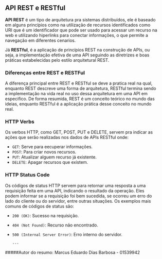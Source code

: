 ## API REST e RESTful

**API REST** é um tipo de arquitetura pra sistemas distribuídos, ele é baseado em alguns princípios como na utilização de recursos identificados como URI que é um identificador que pode ser usado para acessar um recurso na web e utilizando hiperlinks para conectar informações, o que permite a navegação em diferentes cenarios. 

Já **RESTful**, é a aplicação de princípios REST na construção de APIs, ou seja, a implementação efetiva de uma API seguindo as diretrizes e boas práticas estabelecidas pelo estilo arquitetural REST.

### Diferenças entre REST e RESTFul

A diferença principal entre REST e RESTful se deve a pratica real na qual, enquanto REST descreve uma forma de arquitetura, RESTful termina sendo a implementação na vida real no uso dessa arquitetura em uma API em especifico. De forma resumida, REST é um conceito teórico no mundo das ideias, enquanto RESTful é a aplicação prática desse conceito no mundo real.

### HTTP Verbs

Os verbos HTTP, como GET, POST, PUT e DELETE, servem pra indicar as ações que serão realizadas nos dados de APIs RESTful onde: 

* `GET`: Serve para eecuperar informações.
* `POST`: Para criar novos recursos.
* `PUT`: Atualizar alguem recurso já existente.
* `DELETE`: Apagar recursos que existem.

### HTTP Status Code

Os códigos de status HTTP servem para retornar uma resposta a uma requisição feita em uma API, indicando o resultado da operação. Eles podem informar se a requisição foi bem sucedida, se ocorreu um erro do lado do cliente ou do servidor, entre outras situações. Os exemplos mais comuns de códigos de status são:

* `200 (OK)`: Sucesso na requisição.
* `404 (Not Found)`: Recurso não encontrado.
* `500 (Internal Server Error)`: Erro interno do servidor.

      ---

#####Autor do resumo: Marcus Eduardo Dias Barbosa - 01539942
